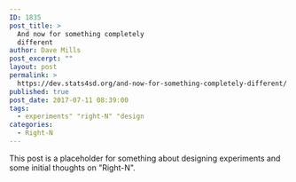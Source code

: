 ```yaml
---
ID: 1835
post_title: >
  And now for something completely
  different
author: Dave Mills
post_excerpt: ""
layout: post
permalink: >
  https://dev.stats4sd.org/and-now-for-something-completely-different/
published: true
post_date: 2017-07-11 08:39:00
tags:
  - experiments" "right-N" "design
categories:
  - Right-N
---
```

This post is a placeholder for something about designing experiments and some initial thoughts on "Right-N".